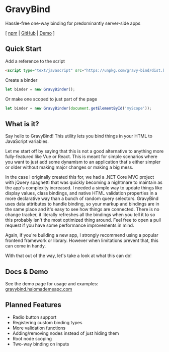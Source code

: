 # GravyBind
Hassle-free one-way binding for predominantly server-side apps

\[ [npm](https://www.npmjs.com/package/gravy-bind) | [GitHub](https://github.com/halomademeapc/gravy-bind) | [Demo](https://gravybind.halomademeapc.com/) \]

## Quick Start
Add a reference to the script
```html
<script type="text/javascript" src="https://unpkg.com/gravy-bind/dist.browser/index.js"></script>
```
Create a binder
```javascript
let binder = new GravyBinder();
```
Or make one scoped to just part of the page
```javascript
let binder = new GravyBinder(document.getElementById('myScope'));
```

## What is it?
Say hello to GravyBind! This utility lets you bind things in your HTML to JavaScript variables.

Let me start off by saying that this is not a good alternative to anything more fully-featured like Vue or React. This is meant for simple scenarios where you want to just add some dynamism to an application that's either simpler or older without making major changes or making a big mess.

In the case I originally created this for, we had a .NET Core MVC project with jQuery spaghetti that was quickly becoming a nightmare to maintain as the app's complexity increased. I needed a simple way to update things like display values, class bindings, and native HTML validation properties in a more declarative way than a bunch of random query selectors. GravyBind uses data attributes to handle binding, so your markup and bindings are in the same place and it's easy to see how things are connected. There is no change tracker, it literally refreshes all the bindings when you tell it to so this probably isn't the most optimized thing around. Feel free to open a pull request if you have some performance improvements in mind.

Again, if you're building a new app, I strongly recommend using a popular frontend framework or library. However when limitations prevent that, this can come in handy.

With that out of the way, let's take a look at what this can do!

## Docs & Demo
See the demo page for usage and examples: [gravybind.halomademeapc.com](https://gravybind.halomademeapc.com/)

## Planned Features
* Radio button support
* Registering custom binding types
* More validation functions
* Adding/removing nodes instead of just hiding them
* Root node scoping
* Two-way binding on inputs